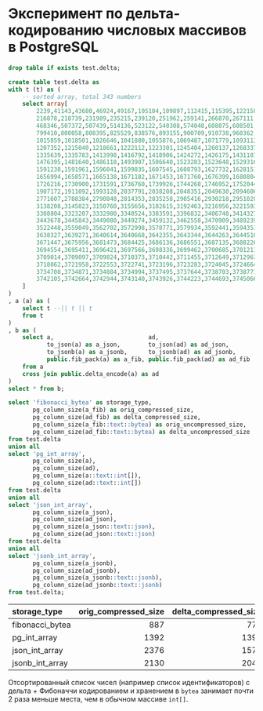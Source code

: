 # Эксперимент по дельта-кодированию числовых массивов в PostgreSQL

```sql
drop table if exists test.delta;

create table test.delta as
with t (t) as (
    -- sorted array, total 343 numbers
    select array[
        2239,41143,43680,46924,49167,105104,109897,112415,115395,122158,148423,172843,174614,190826,194347,196216,212020,
        216878,218739,231989,235215,239120,251962,259141,266870,267111,293828,328461,347700,360731,445181,449105,451722,
        468346,507372,507439,514136,523122,540308,574048,608075,608501,624823,655194,673104,697552,725126,758057,778539,
        799410,800058,808395,825529,838576,893155,900709,910738,960362,967123,973357,985869,986775,993856,998668,1001212,
        1015859,1018501,1026646,1041880,1055876,1069487,1071779,1093113,1102665,1108141,1133656,1191504,1198641,1206195,
        1207352,1215040,1218661,1222112,1223301,1245404,1260137,1268337,1277306,1282015,1283143,1283337,1284715,1302693,
        1335639,1335783,1413998,1416792,1418906,1424272,1426175,1431187,1451974,1457238,1463259,1465193,1468820,1473061,
        1476395,1481640,1486118,1493907,1506640,1523283,1523648,1529316,1533814,1549233,1549655,1555135,1582042,1582430,
        1591238,1591961,1596041,1599835,1607545,1608793,1627732,1628151,1628668,1629622,1630586,1634579,1638847,1639255,
        1656994,1658571,1665138,1671182,1671453,1671760,1676399,1680804,1697482,1705580,1711466,1717020,1718666,1719635,
        1726216,1730900,1731591,1736760,1739926,1744268,1746952,1752044,1757517,1763223,1787537,1802303,1806085,1891049,
        1907172,1911092,1993128,2037791,2038208,2048351,2049630,2094606,2109838,2125609,2141451,2309262,2624088,2647382,
        2771607,2788384,2790848,2814353,2835258,2905416,2930218,2951028,3011300,3073974,3083528,3091224,3101806,3138087,
        3138208,3145823,3150760,3155656,3182615,3192463,3216956,3221593,3224076,3246325,3249113,3281720,3281981,3302396,
        3308804,3323207,3332980,3340524,3383591,3396832,3406748,3414327,3414351,3419535,3420443,3422900,3435395,3436274,
        3443678,3445843,3449080,3449274,3459132,3462558,3470909,3489239,3492043,3498624,3502018,3505700,3508738,3509896,
        3522448,3559049,3562702,3572998,3578771,3579934,3592441,3594351,3596793,3617815,3621520,3630742,3634255,3637422,
        3638327,3639271,3640614,3640668,3642355,3643344,3644263,3644510,3644541,3646778,3648552,3655369,3669775,3670230,
        3671447,3675956,3681473,3684425,3686136,3686551,3687135,3688226,3690596,3691413,3691501,3693492,3694055,3694183,
        3694554,3695411,3696421,3697566,3698336,3699462,3700685,3701211,3703435,3703611,3705073,3706212,3708268,3708585,
        3709014,3709097,3709824,3710373,3710442,3711455,3712649,3712963,3713212,3713996,3714362,3715181,3715960,3717910,
        3718062,3721958,3722553,3722741,3723196,3723283,3724045,3724664,3726072,3726147,3729398,3731129,3732116,3732258,
        3734708,3734871,3734884,3734994,3737495,3737644,3738703,3738771,3738882,3739134,3740457,3741793,3741856,3741917,
        3742105,3742664,3742944,3743140,3743926,3744223,3744693,3745066,3746248,3746818,3755984,3757454
    ]
)
, a (a) as (
    select t --|| t || t
    from t
)
, b as (
    select a,                           ad,
           to_json(a) as a_json,        to_json(ad) as ad_json,
           to_jsonb(a) as a_jsonb,      to_jsonb(ad) as ad_jsonb,
           public.fib_pack(a) as a_fib, public.fib_pack(ad) as ad_fib
    from a
    cross join public.delta_encode(a) as ad
)
select * from b;

select 'fibonacci_bytea' as storage_type,
       pg_column_size(a_fib) as orig_compressed_size,
       pg_column_size(ad_fib) as delta_compressed_size,
       pg_column_size(a_fib::text::bytea) as orig_uncompressed_size,
       pg_column_size(ad_fib::text::bytea) as delta_uncompressed_size
from test.delta
union all
select 'pg_int_array',
       pg_column_size(a),
       pg_column_size(ad),
       pg_column_size(a::text::int[]),
       pg_column_size(ad::text::int[])
from test.delta
union all
select 'json_int_array',
       pg_column_size(a_json),
       pg_column_size(ad_json),
       pg_column_size(a_json::text::json),
       pg_column_size(ad_json::text::json)
from test.delta
union all
select 'jsonb_int_array',
       pg_column_size(a_jsonb),
       pg_column_size(ad_jsonb),
       pg_column_size(a_jsonb::text::jsonb),
       pg_column_size(ad_jsonb::text::jsonb)
from test.delta;
```

| storage\_type     | orig\_compressed\_size | delta\_compressed\_size | orig\_uncompressed\_size | delta\_uncompressed\_size |
|:------------------|-----------------------:|------------------------:|-------------------------:|--------------------------:|
| fibonacci\_bytea  |                    887 |                     773 |                      887 |                       773 |
| pg\_int\_array    |                   1392 |                    1392 |                     1396 |                      1396 |
| json\_int\_array  |                   2376 |                    1578 |                     2679 |                      1717 |
| jsonb\_int\_array |                   2130 |                    2044 |                     5490 |                      4496 |

Отсортированный список чисел (например список идентификаторов) с дельта + Фибоначчи кодированием 
и хранением в `bytea` занимает почти 2 раза меньше места, чем в обычном массиве `int[]`.   